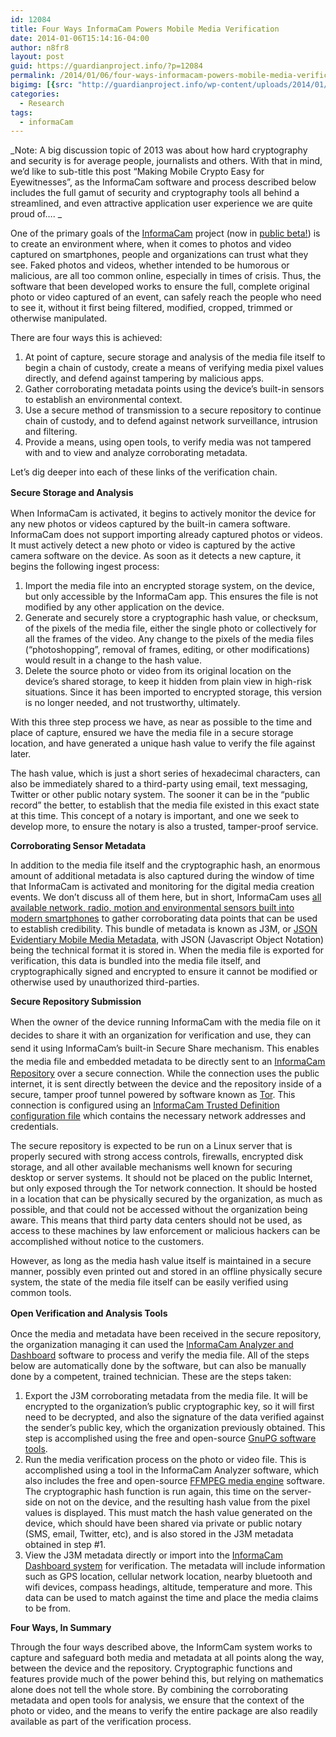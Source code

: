 ```yaml
---
id: 12084
title: Four Ways InformaCam Powers Mobile Media Verification
date: 2014-01-06T15:14:16-04:00
author: n8fr8
layout: post
guid: https://guardianproject.info/?p=12084
permalink: /2014/01/06/four-ways-informacam-powers-mobile-media-verification/
bigimg: [{src: "http://guardianproject.info/wp-content/uploads/2014/01/informacambanner1.jpg",}]
categories:
  - Research
tags:
  - informaCam
---
```

_Note: A big discussion topic of 2013 was about how hard cryptography and security is for average people, journalists and others. With that in mind, we’d like to sub-title this post “Making Mobile Crypto Easy for Eyewitnesses”, as the InformaCam software and process described below includes the full gamut of security and cryptography tools all behind a streamlined, and even attractive application user experience we are quite proud of…. _

One of the primary goals of the [InformaCam](https://guardianproject.info/informa) project (now in [public beta!](https://guardianproject.info/informa)) is to create an environment where, when it comes to photos and video captured on smartphones, people and organizations can trust what they see. Faked photos and videos, whether intended to be humorous or malicious, are all too common online, especially in times of crisis. Thus, the software that been developed works to ensure the full, complete original photo or video captured of an event, can safely reach the people who need to see it, without it first being filtered, modified, cropped, trimmed or otherwise manipulated.

There are four ways this is achieved:

  1. At point of capture, secure storage and analysis of the media file itself to begin a chain of custody, create a means of verifying media pixel values directly, and defend against tampering by malicious apps.
  2. Gather corroborating metadata points using the device’s built-in sensors to establish an environmental context.
  3. Use a secure method of transmission to a secure repository to continue chain of custody, and to defend against network surveillance, intrusion and filtering.
  4. Provide a means, using open tools, to verify media was not tampered with and to view and analyze corroborating metadata.

Let’s dig deeper into each of these links of the verification chain.

<strong style="line-height: 1.5em;">Secure Storage and Analysis</strong>

When InformaCam is activated, it begins to actively monitor the device for any new photos or videos captured by the built-in camera software. InformaCam does not support importing already captured photos or videos. It must actively detect a new photo or video is captured by the active camera software on the device. As soon as it detects a new capture, it begins the following ingest process:

  1. Import the media file into an encrypted storage system, on the device, but only accessible by the InformaCam app. This ensures the file is not modified by any other application on the device.
  2. Generate and securely store a cryptographic hash value, or checksum, of the pixels of the media file, either the single photo or collectively for all the frames of the video. Any change to the pixels of the media files (“photoshopping”, removal of frames, editing, or other modifications) would result in a change to the hash value.
  3. Delete the source photo or video from its original location on the device’s shared storage, to keep it hidden from plain view in high-risk situations. Since it has been imported to encrypted storage, this version is no longer needed, and not trustworthy, ultimately.

With this three step process we have, as near as possible to the time and place of capture, ensured we have the media file in a secure storage location, and have generated a unique hash value to verify the file against later.

The hash value, which is just a short series of hexadecimal characters, can also be immediately shared to a third-party using email, text messaging, Twitter or other public notary system. The sooner it can be in the “public record” the better, to establish that the media file existed in this exact state at this time. This concept of a notary is important, and one we seek to develop more, to ensure the notary is also a trusted, tamper-proof service.

**Corroborating Sensor Metadata**

In addition to the media file itself and the cryptographic hash, an enormous amount of additional metadata is also captured during the window of time that InformaCam is activated and monitoring for the digital media creation events. We don’t discuss all of them here, but in short, InformaCam uses [all available network, radio, motion and environmental sensors built into modern smartphones](http://developer.android.com/guide/topics/sensors/sensors_overview.html) to gather corroborating data points that can be used to establish credibility. This bundle of metadata is known as J3M, or [JSON Evidentiary Mobile Media Metadata](https://dev.guardianproject.info/projects/informacam/wiki/JSON_Mobile_Media_Metadata_(J3M)), with JSON (Javascript Object Notation) being the technical format it is stored in. When the media file is exported for verification, this data is bundled into the media file itself, and cryptographically signed and encrypted to ensure it cannot be modified or otherwise used by unauthorized third-parties.

**Secure Repository Submission**

<span style="line-height: 1.5em;">When the owner of the device running InformaCam with the media file on it decides to share it with an organization for verification and use, they can send it using InformaCam’s built-in Secure Share mechanism. This enables the media file and embedded metadata to be d</span>irectly sent to an [InformaCam Repository](https://github.com/guardianproject/InformaRepo) over a secure connection. While the connection uses the public internet, it is sent directly between the device and the repository inside of a secure, tamper proof tunnel powered by software known as [Tor](https://torproject.org). This connection is configured using an [InformaCam Trusted Definition configuration file](https://dev.guardianproject.info/projects/informacam/wiki/InformaCam_Trusted_Destination_(ICTD)) which contains the necessary network addresses and credentials.

The secure repository is expected to be run on a Linux server that is properly secured with strong access controls, firewalls, encrypted disk storage, and all other available mechanisms well known for securing desktop or server systems. It should not be placed on the public Internet, but only exposed through the Tor network connection. It should be hosted in a location that can be physically secured by the organization, as much as possible, and that could not be accessed without the organization being aware. This means that third party data centers should not be used, as access to these machines by law enforcement or malicious hackers can be accomplished without notice to the customers.

However, as long as the media hash value itself is maintained in a secure manner, possibly even printed out and stored in an offline physically secure system, the state of the media file itself can be easily verified using common tools.

<strong style="line-height: 1.5em;">Open Verification and Analysis Tools</strong>

Once the media and metadata have been received in the secure repository, the organization managing it can used the [InformaCam Analyzer and Dashboard](https://guardianproject.info/informa) software to process and verify the media file. All of the steps below are automatically done by the software, but can also be manually done by a competent, trained technician. These are the steps taken:

  1. Export the J3M corroborating metadata from the media file. It will be encrypted to the organization’s public cryptographic key, so it will first need to be decrypted, and also the signature of the data verified against the sender’s public key, which the organization previously obtained. This step is accomplished using the free and open-source [GnuPG software tools](http://gnupg.org).
  2. Run the media verification process on the photo or video file. This is accomplished using a tool in the InformaCam Analyzer software, which also includes the free and open-source [FFMPEG media engine](http://www.ffmpeg.org/) software. The cryptographic hash function is run again, this time on the server-side on not on the device, and the resulting hash value from the pixel values is displayed. This must match the hash value generated on the device, which should have been shared via private or public notary (SMS, email, Twitter, etc), and is also stored in the J3M metadata obtained in step #1.
  3. View the J3M metadata directly or import into the [InformaCam Dashboard system](https://j3m.info/submission/1110ca88837d710d9c43d49f48afce0b/) for verification. The metadata will include information such as GPS location, cellular network location, nearby bluetooth and wifi devices, compass headings, altitude, temperature and more. This data can be used to match against the time and place the media claims to be from.

**Four Ways, In Summary**

Through the four ways described above, the InformCam system works to capture and safeguard both media and metadata at all points along the way, between the device and the repository. Cryptographic functions and features provide much of the power behind this, but relying on mathematics alone does not tell the whole store. By combining the corroborating metadata and open tools for analysis, we ensure that the context of the photo or video, and the means to verify the entire package are also readily available as part of the verification process.